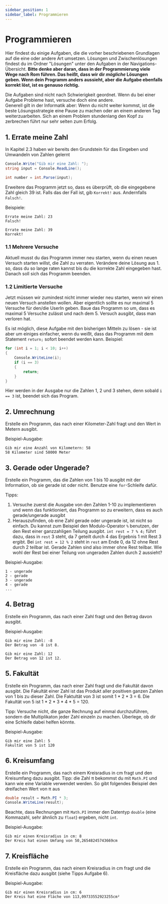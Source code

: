 ```yaml
---
sidebar_position: 1
sidebar_label: Programmieren
---
```


# Programmieren

Hier findest du einige Aufgaben, die die vorher beschriebenen Grundlagen auf die eine oder andere Art umsetzen. Lösungen und Zwischenlösungen findest du im Ordner "Lösungen" unter den Aufgaben in der Navigations-Übersicht.
**Bitte denke aber daran, dass in der Programmierung viele Wege nach Rom führen. Das heißt, dass wir dir *mögliche* Lösungen geben. Wenn dein Programm anders aussieht, aber die Aufgabe ebenfalls korrekt löst, ist es genauso richtig.**

Die Aufgaben sind nicht nach Schwierigkeit geordnet. Wenn du bei einer Aufgabe Probleme hast, versuche doch eine andere.<br/>
Generell gilt in der Informatik aber: Wenn du nicht weiter kommst, ist die beste Lösungsstrategie eine Pause zu machen oder an einem anderen Tag weiterzuarbeiten. Sich an einem Problem stundenlang den Kopf zu zerbrechen führt nur sehr selten zum Erfolg.

## 1. Errate meine Zahl

In Kapitel 2.3 haben wir bereits den Grundstein für das Eingeben und Umwandeln von Zahlen gelernt
```cs
Console.Write("Gib mir eine Zahl: ");
string input = Console.ReadLine();

int number = int.Parse(input);
```

Erweitere das Programm jetzt so, dass es überprüft, ob die eingegebene Zahl gleich 39 ist. Falls das der Fall ist, gib `Korrekt!` aus. Andernfalls `Falsch!`.

Beispiele:
```
Errate meine Zahl: 23
Falsch!
```
```
Errate meine Zahl: 39
Korrekt!
```

### 1.1 Mehrere Versuche
Aktuell musst du das Programm immer neu starten, wenn du einen neuen Versuch starten willst, die Zahl zu verraten. Verändere deine Lösung aus 1. so, dass du so lange raten kannst bis du die korrekte Zahl eingegeben hast. Danach soll sich das Programm beenden.

### 1.2 Limitierte Versuche
Jetzt müssen wir zumindest nicht immer wieder neu starten, wenn wir einen neuen Versuch anstellen wollen. Aber eigentlich sollte es nur maximal 5 Versuche für den/die UserIn geben. Baue das Programm so um, dass es maximal 5 Versuche zulässt und nach dem 5. Versuch ausgibt, dass man verloren hat.

Es ist möglich, diese Aufgabe mit den bisherigen Mitteln zu lösen - sie ist aber um einiges einfacher, wenn du weißt, dass das Programm mit dem Statement `return;` sofort beendet werden kann. Beispiel:
```cs
for (int i = 1; i < 10; i++)
{
    Console.WriteLine(i);
    if (i == 3)
    {
        return;
    }
}
```
Hier werden in der Ausgabe nur die Zahlen 1, 2 und 3 stehen, denn sobald `i == 3` ist, beendet sich das Program.

## 2. Umrechnung
Erstelle ein Programm, das nach einer Kilometer-Zahl fragt und den Wert in Metern ausgibt.

Beispiel-Ausgabe:
```
Gib mir eine Anzahl von Kilometern: 58
58 Kilometer sind 58000 Meter
```


## 3. Gerade oder Ungerade?
Erstelle ein Programm, das die Zahlen von 1 bis 10 ausgibt mit der Information, ob sie gerade ist oder nicht. Benutze eine `for`-Schleife dafür.

Tipps:
1. Versuche zuerst die Ausgabe von den Zahlen 1-10 zu implementieren und wenn das funktioniert, das Programm so zu erweitern, dass es auch gerade/ungerade ausgibt
2. Herauszufinden, ob eine Zahl gerade oder ungerade ist, ist nicht so einfach. Du kannst zum Beispiel den Modulo-Operator `%` benutzen, der den Rest einer ganzzahligen Teilung ausgibt. `int rest = 7 % 4;` führt dazu, dass in `rest` 3 steht, da 7 geteilt durch 4 das Ergebnis 1 mit Rest 3 ergibt. Bei `int rest = 12 % 2` steht in `rest` am Ende 0, da 12 ohne Rest durch 2 teilbar ist. Gerade Zahlen sind also immer ohne Rest teilbar. Wie wohl der Rest bei einer Teilung von ungeraden Zahlen durch 2 aussieht?

Beispiel-Ausgabe:
```
1 - ungerade
2 - gerade
3 - ungerade
4 - gerade
...
```

## 4. Betrag
Erstelle ein Programm, das nach einer Zahl fragt und den Betrag davon ausgibt.

Beispiel-Ausgabe:
```
Gib mir eine Zahl: -8
Der Betrag von -8 ist 8.
```

```
Gib mir eine Zahl: 12
Der Betrag von 12 ist 12.
```

## 5. Fakultät
Erstelle ein Programm, das nach einer Zahl fragt und die Fakultät davon ausgibt. Die Fakultät einer Zahl ist das Produkt aller positiven ganzen Zahlen von 1 bis zu dieser Zahl. Die Faktultät von 3 ist somit 1 \* 2 \* 3 = 6. Die Fakultät von 5 ist 1 \* 2 \* 3 \* 4 \* 5 = 120.

Tipp: Versuche nicht, die ganze Rechnung auf einmal durchzuführen, sondern die Multiplikaton jeder Zahl einzeln zu machen. Überlege, ob dir eine Schleife dabei helfen könnte.

Beispiel-Ausgabe:
```
Gib mir eine Zahl: 5
Fakultät von 5 ist 120
```

## 6. Kreisumfang
Erstelle ein Programm, das nach einem Kreisradius in cm fragt und den Kreisumfang dazu ausgibt. Tipp: die Zahl π bekommst du mit `Math.PI` und kann wie eine Variable verwendet werden. So gibt folgendes Beispiel den dreifachen Wert von π aus
```cs
double result = Math.PI * 3;
Console.WriteLine(result);
```
Beachte, dass Rechnungen mit `Math.PI` immer den Datentyp `double` (eine Kommazahl, sehr ähnlich zu `float`) ergeben, nicht `int`.

Beispiel-Ausgabe:
```
Gib mir einen Kreisradius in cm: 8
Der Kreis hat einen Umfang von 50,26548245743669cm
```

## 7. Kreisfläche
Erstelle ein Programm, das nach einem Kreisradius in cm fragt und die Kreisfläche dazu ausgibt (siehe Tipps Aufgabe 6).

Beispiel-Ausgabe:
```
Gib mir einen Kreisradius in cm: 6
Der Kreis hat eine Fläche von 113,09733552923255cm²
```
